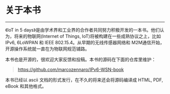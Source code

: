 # 关于本书

----------


《IoT in 5 days》是由学术界和工业界的合作者共同努力积极开发的一本书。他们认为，将来的物联网(Internet of Things, IoT)将被构建在一些成熟协议之上，比如IPv6, 6LoWPAN 和 IEEE 802.15.4。从早期的无线传感器网络和 M2M通信开始，开源操作系统就一直在为物联网规范铺路。

本书也是开源的，很欢迎大家反馈和投稿。本书的源码在下面的仓库里维护：

> https://github.com/marcozennaro/IPv6-WSN-book

本书已经以 ascii 文档的形式发行，在不久的将来还会将源码编译成 HTML, PDF, eBook 和其他格式。